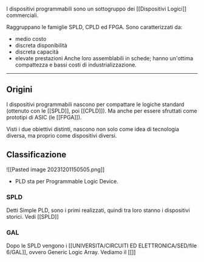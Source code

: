 I dispositivi programmabili sono un sottogruppo dei [[Dispositivi Logici]] commerciali.

Raggruppano le famiglie SPLD, CPLD ed FPGA.
Sono caratterizzati da:
- medio costo
- discreta disponibilità
- discreta capacità
- elevate prestazioni
Anche loro assemblabili in schede; hanno un'ottima compattezza e bassi costi di industrializzazione.

---
## Origini
I dispositivi programmabili nascono per compattare le logiche standard (ottenuto con le [[SPLD]], poi [[CPLD]]).
Ma anche per essere sfruttati come prototipi di ASIC (le [[FPGA]]).

Visti i due obiettivi distinti, nascono non solo come idea di tecnologia diversa, ma proprio come dispositivi diversi.

## Classificazione
![[Pasted image 20231201150505.png]]
- PLD sta per Programmable Logic Device.
### SPLD
Detti Simple PLD, sono i primi realizzati, quindi tra loro stanno i dispositivi storici. Vedi [[SPLD]]

### GAL
Dopo le SPLD vengono i [[UNIVERSITA/CIRCUITI ED ELETTRONICA/SED/file 6/GAL]], ovvero Generic Logic Array. Vediamo il [[]]